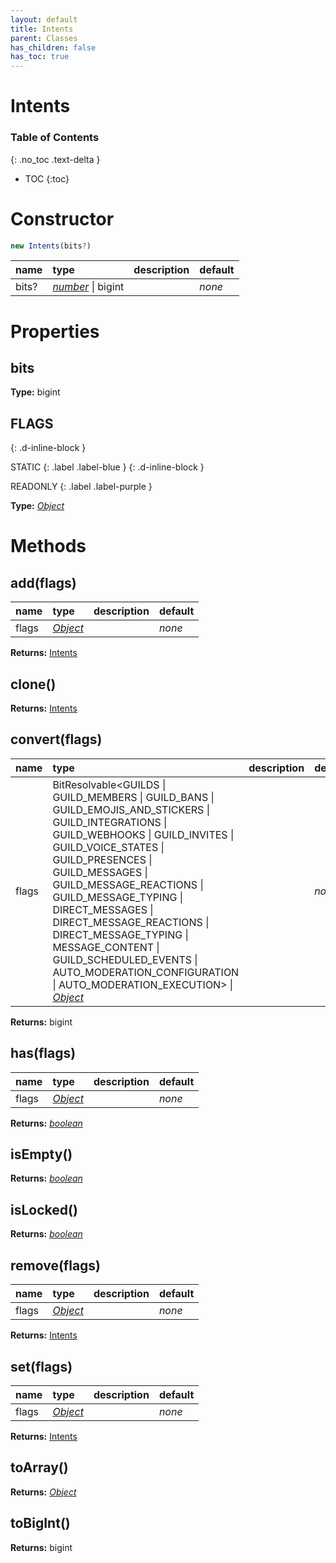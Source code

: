 ```yaml
---
layout: default
title: Intents
parent: Classes
has_children: false
has_toc: true
---
```


# Intents
### Table of Contents
{: .no_toc .text-delta }

- TOC
{:toc}
# Constructor
```js
new Intents(bits?)
```

| name | type | description | default |
|:-----|:-----|:------------|:--------|
| bits? | *[number](https://developer.mozilla.org/en-US/docs/Web/JavaScript/Reference/Global_Objects/number)* \| bigint |   | *none* |

# Properties
## bits
**Type:** bigint

## FLAGS
{: .d-inline-block }

STATIC
{: .label .label-blue }
{: .d-inline-block }

READONLY
{: .label .label-purple }

**Type:** *[Object](https://developer.mozilla.org/en-US/docs/Web/JavaScript/Reference/Global_Objects/Object)*

# Methods
## add(flags)
| name | type | description | default |
|:-----|:-----|:------------|:--------|
| flags | *[Object](https://developer.mozilla.org/en-US/docs/Web/JavaScript/Reference/Global_Objects/Object)* |   | *none* |

**Returns:** [Intents](/classes/Intents)

## clone()
**Returns:** [Intents](/classes/Intents)

## convert(flags)
| name | type | description | default |
|:-----|:-----|:------------|:--------|
| flags | BitResolvable<GUILDS \| GUILD_MEMBERS \| GUILD_BANS \| GUILD_EMOJIS_AND_STICKERS \| GUILD_INTEGRATIONS \| GUILD_WEBHOOKS \| GUILD_INVITES \| GUILD_VOICE_STATES \| GUILD_PRESENCES \| GUILD_MESSAGES \| GUILD_MESSAGE_REACTIONS \| GUILD_MESSAGE_TYPING \| DIRECT_MESSAGES \| DIRECT_MESSAGE_REACTIONS \| DIRECT_MESSAGE_TYPING \| MESSAGE_CONTENT \| GUILD_SCHEDULED_EVENTS \| AUTO_MODERATION_CONFIGURATION \| AUTO_MODERATION_EXECUTION> \| *[Object](https://developer.mozilla.org/en-US/docs/Web/JavaScript/Reference/Global_Objects/Object)* |   | *none* |

**Returns:** bigint

## has(flags)
| name | type | description | default |
|:-----|:-----|:------------|:--------|
| flags | *[Object](https://developer.mozilla.org/en-US/docs/Web/JavaScript/Reference/Global_Objects/Object)* |   | *none* |

**Returns:** *[boolean](https://developer.mozilla.org/en-US/docs/Web/JavaScript/Reference/Global_Objects/boolean)*

## isEmpty()
**Returns:** *[boolean](https://developer.mozilla.org/en-US/docs/Web/JavaScript/Reference/Global_Objects/boolean)*

## isLocked()
**Returns:** *[boolean](https://developer.mozilla.org/en-US/docs/Web/JavaScript/Reference/Global_Objects/boolean)*

## remove(flags)
| name | type | description | default |
|:-----|:-----|:------------|:--------|
| flags | *[Object](https://developer.mozilla.org/en-US/docs/Web/JavaScript/Reference/Global_Objects/Object)* |   | *none* |

**Returns:** [Intents](/classes/Intents)

## set(flags)
| name | type | description | default |
|:-----|:-----|:------------|:--------|
| flags | *[Object](https://developer.mozilla.org/en-US/docs/Web/JavaScript/Reference/Global_Objects/Object)* |   | *none* |

**Returns:** [Intents](/classes/Intents)

## toArray()
**Returns:** *[Object](https://developer.mozilla.org/en-US/docs/Web/JavaScript/Reference/Global_Objects/Object)*

## toBigInt()
**Returns:** bigint

